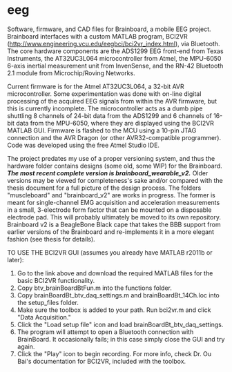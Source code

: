 eeg
===

Software, firmware, and CAD files for Brainboard, a mobile EEG project.
Brainboard interfaces with a custom MATLAB program, BCI2VR
(http://www.engineering.vcu.edu/eegbci/bci2vr_index.html), via Bluetooth.
The core hardware components are the ADS1299 EEG front-end from Texas
Instruments, the AT32UC3L064 microcontroller from Atmel, the MPU-6050 
6-axis inertial measurement unit from InvenSense, and the RN-42 Bluetooth
2.1 module from Microchip/Roving Networks.

Current firmware is for the Atmel AT32UC3L064, a 32-bit AVR microcontroller.
Some experimentation was done with on-line digital processing of the acquired
EEG signals from within the AVR firmware, but this is currently incomplete.
The microcontroller acts as a dumb pipe shuttling 8 channels of 24-bit data
from the ADS1299 and 6 channels of 16-bit data from the MPU-6050, where they
are displayed using the BCI2VR MATLAB GUI. Firmware is flashed to the MCU using
a 10-pin JTAG connection and the AVR Dragon (or other AVR32-compatible
programmer). Code was developed using the free Atmel Studio IDE.

The project predates my use of a proper versioning system, and thus
the hardware folder contains designs (some old, some WIP) for the Brainboard. 
***The most recent complete version is brainboard_wearable_v2.***
Older versions may be viewed for completeness's sake and/or compared with the
thesis document for a full picture of the design process.
The folders "muscleboard" and "brainboard_v2" are works in progress. The former
is meant for single-channel EMG acquisition and acceleration measurements in a
small, 3-electrode form factor that can be mounted on a disposable electrode pad.
This will probably ultimately be moved to its own repository. Brainboard v2 is a
BeagleBone Black cape that takes the BBB support from earlier versions of the
Brainboard and re-implements it in a more elegant fashion (see thesis for details).

TO USE THE BCI2VR GUI (assumes you already have MATLAB r2011b or later):
1. Go to the link above and download the required MATLAB files for the basic BCI2VR functionality.
2. Copy btv_brainBoardBtFun.m into the functions folder.
3. Copy brainBoardBt_btv_daq_settings.m and brainBoardBt_14Ch.loc into the setup_files folder.
4. Make sure the toolbox is added to your path. Run bci2vr.m and click "Data Acquisition." 
5. Click the "Load setup file" icon and load brainBoardBt_btv_daq_settings.
6. The program will attempt to open a Bluetooth connection with BrainBoard. It occasionally fails; in this case simply close the GUI and try again.
7. Click the "Play" icon to begin recording.
For more info, check Dr. Ou Bai's documentation for BCI2VR, included with the toolbox.